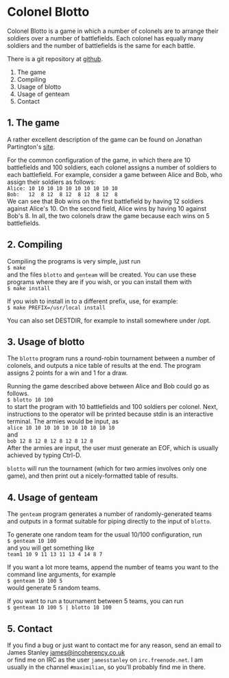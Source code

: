 # Colonel Blotto

Colonel Blotto is a game in which a number of colonels are to arrange their
soldiers over a number of battlefields. Each colonel has equally many soldiers
and the number of battlefields is the same for each battle.

There is a git repository at [github](http://github.com/jes/blotto).

  1. The game
  2. Compiling
  3. Usage of blotto
  4. Usage of genteam
  5. Contact

## 1. The game

A rather excellent description of the game can be found on Jonathan Partington's
[site](http://www.amsta.leeds.ac.uk/~pmt6jrp/personal/blotto.html).

For the common configuration of the game, in which there are 10 battlefields and
100 soldiers, each colonel assigns a number of soldiers to each battlefield. For
example, consider a game between Alice and Bob, who assign their soldiers as
follows:  
  `Alice: 10 10 10 10 10 10 10 10 10 10`  
  `Bob:   12  8 12  8 12  8 12  8 12  8`  
We can see that Bob wins on the first battlefield by having 12 soldiers against
Alice's 10. On the second field, Alice wins by having 10 against Bob's 8. In
all, the two colonels draw the game because each wins on 5 battlefields.

## 2. Compiling

Compiling the programs is very simple, just run  
  `$ make`  
and the files `blotto` and `genteam` will be created. You can use these programs
where they are if you wish, or you can install them with  
  `$ make install`  

If you wish to install in to a different prefix, use, for example:  
  `$ make PREFIX=/usr/local install`  

You can also set DESTDIR, for example to install somewhere under /opt.

## 3. Usage of blotto

The `blotto` program runs a round-robin tournament between a number of colonels,
and outputs a nice table of results at the end. The program assigns 2 points for
a win and 1 for a draw.

Running the game described above between Alice and Bob could go as follows.  
  `$ blotto 10 100`  
to start the program with 10 battlefields and 100 soldiers per colonel. Next,
instructions to the operator will be printed because stdin is an interactive
terminal. The armies would be input, as  
  `alice 10 10 10 10 10 10 10 10 10 10`  
and  
  `bob 12 8 12 8 12 8 12 8 12 8`  
After the armies are input, the user must generate an EOF, which is usually
achieved by typing Ctrl-D.

`blotto` will run the tournament (which for two armies involves only one game),
and then print out a nicely-formatted table of results.

## 4. Usage of genteam

The `genteam` program generates a number of randomly-generated teams and outputs
in a format suitable for piping directly to the input of `blotto`.

To generate one random team for the usual 10/100 configuration, run  
  `$ genteam 10 100`  
and you will get something like  
  `team1 10 9 11 13 11 13 4 14 8 7`  

If you want a lot more teams, append the number of teams you want to the command
line arguments, for example  
  `$ genteam 10 100 5`  
would generate 5 random teams.

If you want to run a tournament between 5 teams, you can run  
  `$ genteam 10 100 5 | blotto 10 100`

## 5. Contact

If you find a bug or just want to contact me for any reason, send an email to  
  James Stanley <james@incoherency.co.uk>  
or find me on IRC as the user `jamesstanley` on `irc.freenode.net`. I am
usually in the channel `#maximilian`, so you'll probably find me in there.
